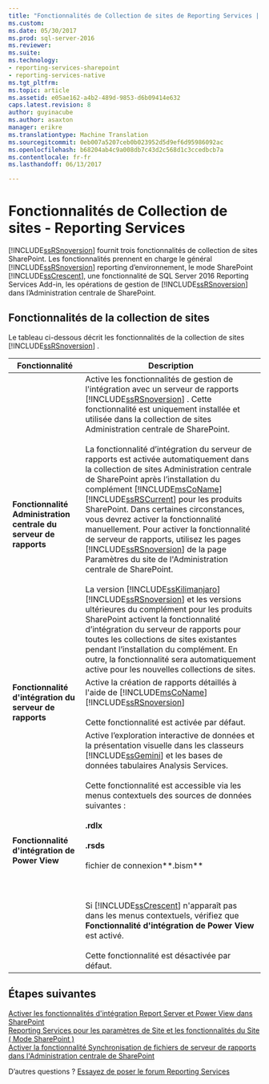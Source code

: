 ```yaml
---
title: "Fonctionnalités de Collection de sites de Reporting Services | Documents Microsoft"
ms.custom: 
ms.date: 05/30/2017
ms.prod: sql-server-2016
ms.reviewer: 
ms.suite: 
ms.technology:
- reporting-services-sharepoint
- reporting-services-native
ms.tgt_pltfrm: 
ms.topic: article
ms.assetid: e05ae162-a4b2-489d-9853-d6b09414e632
caps.latest.revision: 8
author: guyinacube
ms.author: asaxton
manager: erikre
ms.translationtype: Machine Translation
ms.sourcegitcommit: 0eb007a5207ceb0b023952d5d9ef6d95986092ac
ms.openlocfilehash: b68204ab4c9a008db7c43d2c568d1c3ccedbcb7a
ms.contentlocale: fr-fr
ms.lasthandoff: 06/13/2017

---
```


# <a name="site-collection-features---reporting-services"></a>Fonctionnalités de Collection de sites - Reporting Services

[!INCLUDE[ssRSnoversion](../../includes/ssrsnoversion-md.md)] fournit trois fonctionnalités de collection de sites SharePoint. Les fonctionnalités prennent en charge le général [!INCLUDE[ssRSnoversion](../../includes/ssrsnoversion-md.md)] reporting d’environnement, le mode SharePoint [!INCLUDE[ssCrescent](../../includes/sscrescent-md.md)], une fonctionnalité de SQL Server 2016 Reporting Services Add-in, les opérations de gestion de [!INCLUDE[ssRSnoversion](../../includes/ssrsnoversion-md.md)] dans l’Administration centrale de SharePoint.  
  
## <a name="site-collection-features"></a>Fonctionnalités de la collection de sites  
 Le tableau ci-dessous décrit les fonctionnalités de la collection de sites [!INCLUDE[ssRSnoversion](../../includes/ssrsnoversion-md.md)] .  
  
|Fonctionnalité|Description|  
|-------------|-----------------|  
|**Fonctionnalité Administration centrale du serveur de rapports**|Active les fonctionnalités de gestion de l'intégration avec un serveur de rapports [!INCLUDE[ssRSnoversion](../../includes/ssrsnoversion-md.md)] . Cette fonctionnalité est uniquement installée et utilisée dans la collection de sites Administration centrale de SharePoint.<br /><br /> La fonctionnalité d’intégration du serveur de rapports est activée automatiquement dans la collection de sites Administration centrale de SharePoint après l’installation du complément [!INCLUDE[msCoName](../../includes/msconame-md.md)] [!INCLUDE[ssRSCurrent](../../includes/ssrscurrent-md.md)] pour les produits SharePoint. Dans certaines circonstances, vous devrez activer la fonctionnalité manuellement. Pour activer la fonctionnalité de serveur de rapports, utilisez les pages [!INCLUDE[ssRSnoversion](../../includes/ssrsnoversion-md.md)] de la page Paramètres du site de l'Administration centrale de SharePoint.<br /><br /> La version [!INCLUDE[ssKilimanjaro](../../includes/sskilimanjaro-md.md)][!INCLUDE[ssRSnoversion](../../includes/ssrsnoversion-md.md)] et les versions ultérieures du complément pour les produits SharePoint activent la fonctionnalité d’intégration du serveur de rapports pour toutes les collections de sites existantes pendant l’installation du complément. En outre, la fonctionnalité sera automatiquement active pour les nouvelles collections de sites.|  
|**Fonctionnalité d'intégration du serveur de rapports**|Active la création de rapports détaillés à l'aide de [!INCLUDE[msCoName](../../includes/msconame-md.md)] [!INCLUDE[ssRSnoversion](../../includes/ssrsnoversion-md.md)]<br /><br /> Cette fonctionnalité est activée par défaut.|  
|**Fonctionnalité d'intégration de Power View**|Active l’exploration interactive de données et la présentation visuelle dans les classeurs [!INCLUDE[ssGemini](../../includes/ssgemini-md.md)] et les bases de données tabulaires Analysis Services.<br /><br /> Cette fonctionnalité est accessible via les menus contextuels des sources de données suivantes :<br /><br /> **.rdlx**<br /><br /> **.rsds**<br /><br /> fichier de connexion**.bism** <br /><br /> <br /><br /> Si [!INCLUDE[ssCrescent](../../includes/sscrescent-md.md)] n'apparaît pas dans les menus contextuels, vérifiez que **Fonctionnalité d'intégration de Power View** est activé.<br /><br /> Cette fonctionnalité est désactivée par défaut.|  

## <a name="next-steps"></a>Étapes suivantes

[Activer les fonctionnalités d'intégration Report Server et Power View dans SharePoint](../../reporting-services/report-server-sharepoint/site-collection-features-report-server-and-power-view.md)   
[Reporting Services pour les paramètres de Site et les fonctionnalités du Site &#40; Mode SharePoint &#41;](../../reporting-services/report-server-sharepoint/site-settings-and-features-reporting-services.md)   
[Activer la fonctionnalité Synchronisation de fichiers de serveur de rapports dans l'Administration centrale de SharePoint](../../reporting-services/report-server-sharepoint/activate-the-report-server-file-sync-feature-in-sharepoint-ca.md)  

D’autres questions ? [Essayez de poser le forum Reporting Services](http://go.microsoft.com/fwlink/?LinkId=620231)

